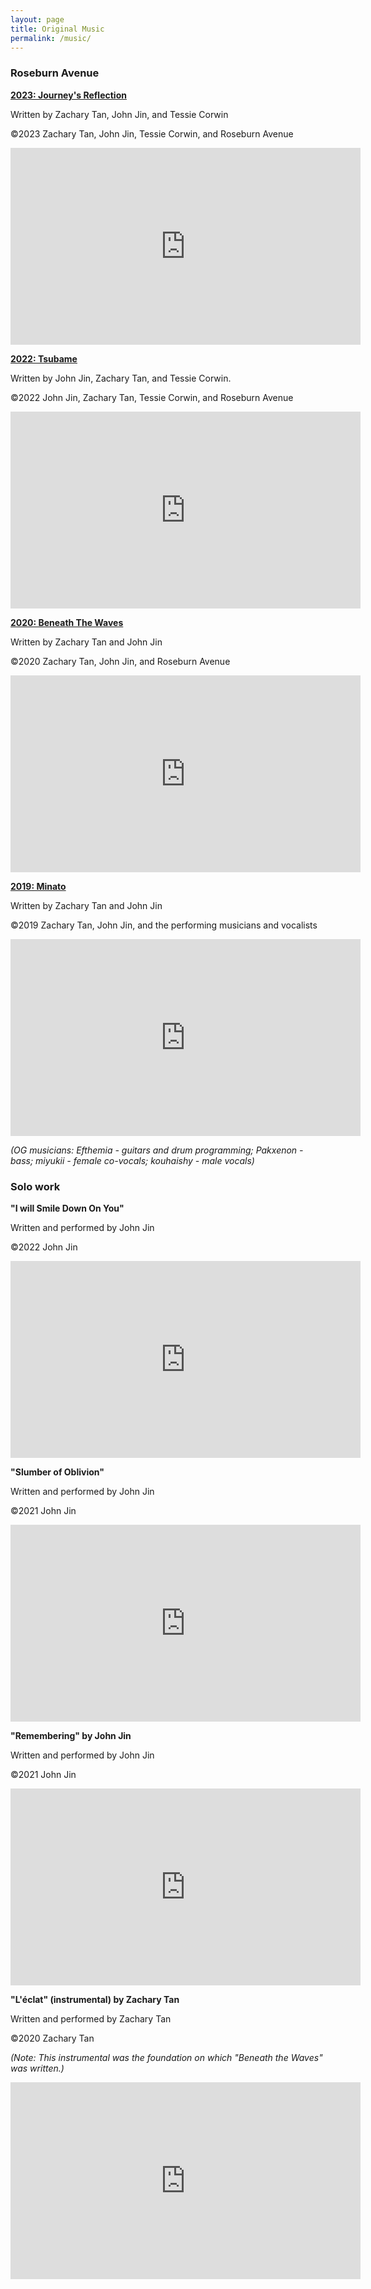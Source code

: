 ```yaml
---
layout: page
title: Original Music
permalink: /music/
---
```

### Roseburn Avenue

<b><u>2023: Journey's Reflection</u></b>

Written by Zachary Tan, John Jin, and Tessie Corwin

©2023 Zachary Tan, John Jin, Tessie Corwin, and Roseburn Avenue

<iframe width="560" height="315" src="https://www.youtube.com/embed/ioiPIB6aJ_s" frameborder="0" allow="autoplay; encrypted-media" allowfullscreen></iframe>

<b><u>2022: Tsubame</u></b>

Written by John Jin, Zachary Tan, and Tessie Corwin.

©2022 John Jin, Zachary Tan, Tessie Corwin, and Roseburn Avenue

<iframe width="560" height="315" src="https://www.youtube.com/embed/BdAgN79BT2I" frameborder="0" allow="autoplay; encrypted-media" allowfullscreen></iframe>

<b><u>2020: Beneath The Waves</u></b>

Written by Zachary Tan and John Jin

©2020 Zachary Tan, John Jin, and Roseburn Avenue

<iframe width="560" height="315" src="https://www.youtube.com/embed/WHHYZWmiiBc" frameborder="0" allow="autoplay; encrypted-media" allowfullscreen></iframe>



<b><u>2019: Minato</u></b>

Written by Zachary Tan and John Jin

©2019 Zachary Tan, John Jin, and the performing musicians and vocalists

<iframe width="560" height="315" src="https://www.youtube.com/embed/p7mMxit-qYU" frameborder="0" allow="autoplay; encrypted-media" allowfullscreen></iframe>

<i>(OG musicians: Efthemia - guitars and drum programming; Pakxenon - bass; miyukii - female co-vocals; kouhaishy - male vocals)</i>



### Solo work

<b>"I will Smile Down On You"</b>

Written and performed by John Jin

©2022 John Jin

<iframe width="560" height="315" src="https://www.youtube.com/embed/kL_Oup3Ajzg" frameborder="0" allow="autoplay; encrypted-media" allowfullscreen></iframe>


<b>"Slumber of Oblivion"</b>

Written and performed by John Jin

©2021 John Jin

<iframe width="560" height="315" src="https://www.youtube.com/embed/EfVFqq-Z_0o" frameborder="0" allow="autoplay; encrypted-media" allowfullscreen></iframe>


<b>"Remembering" by John Jin</b>

Written and performed by John Jin

©2021 John Jin

<iframe width="560" height="315" src="https://www.youtube.com/embed/dTlo3GrVO3M" frameborder="0" allow="autoplay; encrypted-media" allowfullscreen></iframe>


<b>"L'éclat" (instrumental) by Zachary Tan</b>

Written and performed by Zachary Tan

©2020 Zachary Tan

<i>(Note: This instrumental was the foundation on which "Beneath the Waves" was written.)</i>

<iframe width="560" height="315" src="https://www.youtube.com/embed/yINNdacnue8" frameborder="0" allow="autoplay; encrypted-media" allowfullscreen></iframe>
